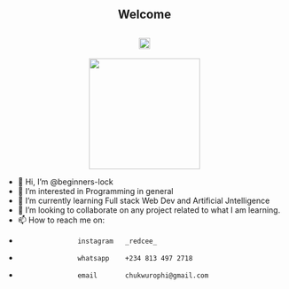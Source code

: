 <div id="greeting" align="center">
  <div align="center"><h2><b size="30px">Welcome </b><h2><img src="https://em-content.zobj.net/thumbs/120/apple/354/waving-hand_medium-dark-skin-tone_1f44b-1f3fe_1f3fe.png" width="20"></div>
</div>

<div id="header" align="center">
  <img src="https://media.giphy.com/media/gjrYDwbjnK8x36xZIO/giphy.gif" width="200">
</div>

- 👋 Hi, I’m @beginners-lock
- 👀 I’m interested in Programming in general
- 🌱 I’m currently learning Full stack Web Dev and Artificial Jntelligence
- 💞️ I’m looking to collaborate on any project related to what I am learning.
- 📫 How to reach me on:
-                    instagram   _redcee_
-                    whatsapp    +234 813 497 2718
-                    email       chukwurophi@gmail.com
<!---
beginners-lock/beginners-lock is a ✨ special ✨ repository because its `README.md` (this file) appears on your GitHub profile.
You can click the Preview link to take a look at your changes.
--->
